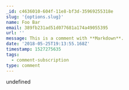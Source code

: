 ```yaml
---
_id: c4636010-604f-11e8-bf3d-35969255318e
slug: '{options.slug}'
name: Foo Bar
email: 389fb231ad51d077681a174a49055395
url: ''
message: This is a comment with **Markdown**.
date: '2018-05-25T19:13:55.168Z'
timestamp: 1527275635
tags:
  - comment-subscription
type: comment
---
```

undefined
